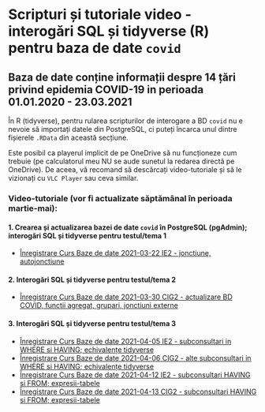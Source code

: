 # Scripturi și tutoriale video - interogări SQL și tidyverse (R) pentru baza de date `covid`

## Baza de date conține informații despre 14 țări privind epidemia COVID-19 in perioada 01.01.2020 - 23.03.2021

În R (tidyverse), pentru rularea scripturilor de interogare a BD `covid` nu e nevoie să importați datele din PostgreSQL, ci puteți încarca unul dintre fișierele `.RData` din această secțiune.

Este posibil ca playerul implicit de pe OneDrive să nu funcționeze cum trebuie (pe calculatorul meu NU se aude sunetul la redarea directă pe OneDrive). De aceea, vă recomand să descărcați video-tutoriale și să le vizionați cu `VLC Player` sau ceva similar.

### Video-tutoriale (vor fi actualizate săptămânal în perioada martie-mai):

#### 1. Crearea și actualizarea bazei de date `covid` în PostgreSQL (pgAdmin); interogări SQL și tidyverse pentru testul/tema 1
- [Înregistrare Curs Baze de date 2021-03-22 IE2 - jonctiune, autojonctiune](https://1drv.ms/v/s!AgPvmBEDzTOSit8Sg6HW1Yao_F6dJQ?e=e9Qa4a)

#### 2. Interogări SQL și tidyverse pentru testul/tema 2
- [Înregistrare Curs Baze de date 2021-03-30 CIG2 - actualizare BD COVID, functii agregat, grupari, jonctiuni externe](https://1drv.ms/v/s!AgPvmBEDzTOSiuENBJbqWxJC6EqDyQ?e=JC7FCg)

#### 3. Interogări SQL și tidyverse pentru testul/tema 3
- [Înregistrare Curs Baze de date 2021-04-05 IE2 - subconsultari in WHERE si HAVING; echivalențe tidyverse](https://1drv.ms/u/s!AgPvmBEDzTOSiuEtjqqdm39QXwjd4A?e=d2vVdf)
- [Înregistrare Curs Baze de date 2021-04-06 CIG2 - alte subconsultari in WHERE si HAVING; echivalențe tidyverse](https://1drv.ms/v/s!AgPvmBEDzTOSiuExnBdMMM_PXkX84A?e=oxkXMP)
- [Înregistrare Curs Baze de date 2021-04-12 IE2 - subconsultari HAVING si FROM; expresii-tabele](https://1drv.ms/v/s!AgPvmBEDzTOSiuFvJpeV4Dhsr-HsnQ?e=3EqWIP)
- [Înregistrare Curs Baze de date 2021-04-13 CIG2 - subconsultari HAVING si FROM; expresii-tabele](https://1drv.ms/v/s!AgPvmBEDzTOSiuF-MALl5QkmuVkgGA?e=nSLUoo)
